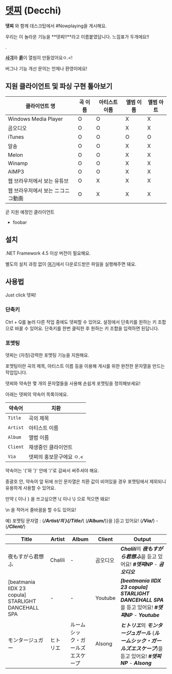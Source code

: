 # [뎃찌](https://github.com/Usagination/Decchi/releases/latest) (Decchi)

**뎃찌** 와 함께 데스크탑에서 #Nowplaying을 게시해요.

우리는 이 놀라운 기능을 **뎃찌!!**라고 이름붙였답니다. 느낌표가 두개에요!!

.

[**사긔**](https://github.com/Usagination)와 [**륜**](https://github.com/RyuaNerin)이 열씸히 만들었어요ㅇ.<!

버그나 기능 개선 문의는 언제나 환영이에요!


## 지원 클라이언트 및 파싱 구현 톺아보기

|클라이언트 명|곡 이름|아티스트 이름|앨범 이름|앨범 아트|
|---|---|---|---|---|
|Windows Media Player|O|O|X|X|
|곰오디오|O|O|X|X|
|iTunes|O|O|O|O|
|알송|O|O|X|X|
|Melon|O|O|X|X|
|Winamp|O|O|X|X|
|AIMP3|O|O|X|X|
|웹 브라우저에서 보는 유튜브|O|X|X|X|
|웹 브라우저에서 보는 ニコニコ動画|O|X|X|X|

곧 지원 예정인 클라이언트

- foobar

## 설치

.NET Framework 4.5 이상 버전이 필요해요.

별도의 설치 과정 없이 [여기](https://github.com/Usagination/Decchi/releases/latest)에서 다운로드받은 파일을 실행해주면 돼요.

## 사용법

Just click 뎃찌!

### 단축키

Ctrl + Q를 눌러 다른 작업 중에도 뎃찌할 수 있어요.
설정에서 단축키를 원하는 키 조합으로 바꿀 수 있어요. 단축키를 한번 클릭한 후 원하는 키 조합을 입력하면 된답니다.

### 포맷팅

뎃찌는 (자칭)강력한 포맷팅 기능을 지원해요.

포맷팅이란 곡의 제목, 아티스트 이름 등을 이용해 게시를 위한 완전한 문자열을 만드는 작업입니다.

뎃찌와 약속한 몇 개의 문자열들을 사용해 손쉽게 포맷팅을 정의해보세요!

아래는 뎃찌의 약속어 목록이에요.

|약속어|치환|
|---|---|
|`Title`|곡의 제목|
|`Artist`|아티스트 이름|
|`Album`|앨범 이름|
|`Client`|재생중인 클라이언트|
|`Via`|뎃찌의 홍보문구에요 ㅇ.<|

약속어는 '{'와 '}' 안에 '/'로 감싸서 써주셔야 해요.

중괄호 안, 약속어 앞 뒤에 쓰인 문자열은 치환 값이 비어있을 경우 포맷팅에서 제외되니 유용하게 사용할 수 있어요.

만약 { 이나 } 을 쓰고싶으면 \\{ 이나 \\} 으로 적으면 돼요!

\\n 을 적어서 줄바꿈을 할 수도 있어요!

예) 포맷팅 문자열 : {***/Artist/***의 }{***/Title/***{ (***/Album/***)}을 }듣고 있어요! {***/Via/***} - {***/Client/***}

|Title|Artist|Album|Client|Output|
|---|---|---|---|---|
|夜もすがら君想ふ|Chalili|-|곰오디오|***Chalili***의 ***夜もすがら君想ふ***을 듣고 있어요! ***#뎃찌NP*** - ***곰오디오***|
|[beatmania IIDX 23 copula] STARLIGHT DANCEHALL SPA|-|-|Youtube|***[beatmania IIDX 23 copula] STARLIGHT DANCEHALL SPA***을 듣고 있어요! ***#뎃찌NP*** - ***Youtube***|
|モンタージュガー|ヒトリエ|ルームシック・ガールズエスケープ|Alsong|***ヒトリエ***의 ***モンタージュガール*** (***ルームシック・ガールズエスケープ***)을 듣고 있어요! ***#뎃찌NP*** - ***Alsong***|
